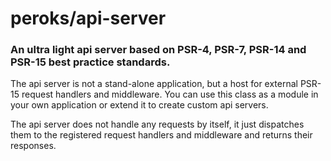 # peroks/api-server

### An ultra light api server based on PSR-4, PSR-7, PSR-14 and PSR-15 best practice standards.

The api server is not a stand-alone application, but a host for external
PSR-15 request handlers and middleware. You can use this class as a module
in your own application or extend it to create custom api servers.

The api server does not handle any requests by itself, it just dispatches
them to the registered request handlers and middleware and returns their
responses.

